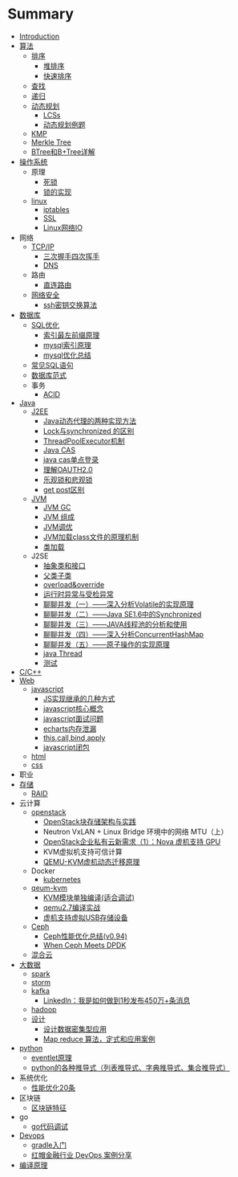 # Summary

* [Introduction](README.md)
* [算法](suan-fa.md)
  * [排序](suan-fa/pai-xu.md)
    * [堆排序](suan-fa/pai-xu/dui-pai-xu.md)
    * [快速排序](suan-fa/pai-xu/kuai-su-pai-xu.md)
  * [查找](suan-fa/cha-zhao.md)
  * [递归](suan-fa/di-gui.md)
  * [动态规划](suan-fa/dong-tai-gui-hua.md)
    * [LCSs](suan-fa/lcss.md)
    * [动态规划例题](suan-fa/dong-tai-gui-hua-li-ti.md)
  * [KMP](suan-fa/kmp.md)
  * [Merkle Tree](suan-fa/merkle-tree.md)
  * [BTree和B+Tree详解](suan-fa/bshu.md)
* [操作系统](cao-zuo-xi-tong.md)
  * 原理
    * [死锁](cao-zuo-xi-tong/si-suo.md)
    * [锁的实现](cao-zuo-xi-tong/suo-de-shi-xian.md)
  * [linux](cao-zuo-xi-tong/linux.md)
    * [iptables](cao-zuo-xi-tong/linux/iptables.md)
    * [SSL](cao-zuo-xi-tong/linux/ssl.md)
    * [Linux网络IO](cao-zuo-xi-tong/linux/linuxwang-luo-io.md)
* 网络
  * [TCP/IP](tcpip.md)
    * [三次握手四次挥手](tcpip/san-ci-wo-shou-si-ci-hui-shou.md)
    * [DNS](tcpip/dns.md)
  * 路由
    * [直连路由](zhi-lian-lu-you.md)
  * [网络安全](wang-luo-an-quan.md)
    * [ssh密钥交换算法](sshmi-yao-jiao-huan-suan-fa.md)
* [数据库](shu-ju-ku.md)
  * [SQL优化](sqlyou-hua.md)
    * [索引最左前缀原理](sqlyou-hua/suo-yin-zui-zuo-qian-zhui-yuan-li.md)
    * [mysql索引原理](sqlyou-hua/mysqlsuo-yin-yuan-li.md)
    * [mysql优化总结](sqlyou-hua/mysqlyou-hua-zong-jie.md)
  * [常见SQL语句](chang-jian-sql-yu-ju.md)
  * [数据库范式](shu-ju-ku-fan-shi.md)
  * 事务
    * [ACID](acid.md)
* [Java](java.md)
  * [J2EE](java/j2ee.md)
    * [Java动态代理的两种实现方法](java/j2ee/javadong-tai-dai-li-de-liang-zhong-shi-xian-fang-fa.md)
    * [Lock与synchronized 的区别](java/j2ee/lockyu-synchronized-de-qu-bie.md)
    * [ThreadPoolExecutor机制](java/j2ee/threadpoolexecutorji-zhi.md)
    * [Java CAS](java/j2ee/java.md)
    * [java cas单点登录](java/j2ee/java-casdan-dian-deng-lu.md)
    * [理解OAUTH2.0](java/j2ee/li-jie-oauth2-0.md)
    * [乐观锁和悲观锁](java/j2ee/le-guan-suo-he-bei-guan-suo.md)
    * [get post区别](java/j2ee/get-postqu-bie.md)
  * [JVM](java/jvm.md)
    * [JVM GC](java/jvm-gc.md)
    * [JVM 组成](java/jvm-zu-cheng.md)
    * [JVM调优](java/jvmdiao-you.md)
    * [JVM加载class文件的原理机制](java/jvmjia-zai-class-wen-jian-de-yuan-li-ji-zhi.md)
    * [类加载](java/lei-jia-zai.md)
  * J2SE
    * [抽象类和接口](java/chou-xiang-lei-he-jie-kou.md)
    * [父类子类](java/fu-lei-zi-lei.md)
    * [overload&override](java/overloadandoverride.md)
    * [运行时异常与受检异常](java/yun-xing-shi-yi-chang-yu-shou-jian-yi-chang.md)
    * [聊聊并发（一）——深入分析Volatile的实现原理](java/shen-ru-fen-xi-volatile-de-shi-xian-yuan-li.md)
    * [聊聊并发（二）——Java SE1.6中的Synchronized](java/liao-liao-bing-fa-ff08-er-ff09-2014-2014-java-se1-6-zhong-de-synchronized.md)
    * [聊聊并发（三）——JAVA线程池的分析和使用](java/liao-liao-bing-fa-ff08-san-ff09-2014-2014-java-xian-cheng-chi-de-fen-xi-he-shi-yong.md)
    * [聊聊并发（四）——深入分析ConcurrentHashMap](java/liao-liao-bing-fa-ff08-si-ff09-2014-2014-shen-ru-fen-xi-concurrenthashmap.md)
    * [聊聊并发（五）——原子操作的实现原理](java/liao-liao-bing-fa-ff08-wu-ff09-2014-2014-yuan-zi-cao-zuo-de-shi-xian-yuan-li.md)
    * [java Thread](java/java-thread.md)
    * [测试](java/ce-shi.md)
* [C/C++](cc++.md)
* [Web](web.md)
  * [javascript](web/javascript.md)
    * [JS实现继承的几种方式](web/javascript/jsshi-xian-ji-cheng-de-ji-zhong-fang-shi.md)
    * [javascript核心概念](web/javascript/javascripthe-xin-gai-nian.md)
    * [javascript面试问题](web/javascript/javascriptmian-shi-wen-ti.md)
    * [echarts内存泄漏](web/javascript/echartsnei-cun-xie-lou.md)
    * [this,call,bind,apply](web/javascript/thiscallbindapply.md)
    * [javascript闭包](web/javascript/javascriptbi-bao.md)
  * [html](web/html.md)
  * [css](web/css.md)
* 职业
* [存储](cun-chu.md)
  * [RAID](cun-chu/raid.md)
* 云计算
  * [openstack](openstack.md)
    * [OpenStack块存储架构与实践](openstack/openstackkuai-cun-chu-jia-gou-yu-shi-jian.md)
    * Neutron VxLAN + Linux Bridge 环境中的网络 MTU（上）
    * [OpenStack企业私有云新需求（1）：Nova 虚机支持 GPU](openstack/openstackqi-ye-si-you-yun-xin-xu-qiu-ff08-1-nova-xu-ji-zhi-chi-gpu.md)
    * KVM虚拟机支持可信计算
    * [QEMU-KVM虚机动态迁移原理](openstack/qemu-kvmxu-ji-dong-tai-qian-yi-yuan-li.md)
  * Docker
    * [kubernetes](kubernetes.md)
  * [qeum-kvm](qeum-kvm.md)
    * [KVM模块单独编译\(适合调试\)](qeum-kvm/kvmmo-kuai-dan-du-bian-8bd128-shi-he-diao-8bd529.md)
    * [qemu2.7编译实战](qeum-kvm/qemu27bian-yi-shi-zhan.md)
    * [虚机支持虚拟USB存储设备](qeum-kvm/xu-ji-zhi-chi-xu-ni-usb-cun-chu-she-bei.md)
  * [Ceph](ceph.md)
    * [Ceph性能优化总结\(v0.94\)](ceph/cephxing-neng-you-hua-zong-7ed328-v0-94.md)
    * [When Ceph Meets DPDK](ceph/when-ceph-meets-dpdk.md)
  * [混合云](hun-he-yun.md)
* [大数据](da-shu-ju.md)
  * [spark](da-shu-ju/spark.md)
  * [storm](da-shu-ju/storm.md)
  * [kafka](da-shu-ju/kafka.md)
    * [LinkedIn：我是如何做到1秒发布450万+条消息](da-shu-ju/kafka/linkedinff1a-wo-shi-ru-he-zuo-dao-1-miao-fa-bu-450-4e07+-tiao-xiao-xi.md)
  * [hadoop](da-shu-ju/hadoop.md)
  * [设计](da-shu-ju/she-ji.md)
    * [设计数据密集型应用](da-shu-ju/she-ji/she-ji-shu-ju-mi-ji-xing-ying-yong.md)
    * [Map reduce 算法，定式和应用案例](da-shu-ju/she-ji/map-reduce-suan-fa-ff0c-ding-shi-he-ying-yong-an-li.md)
* [python](python.md)
  * [eventlet原理](python/eventletyuan-li.md)
  * [python的各种推导式（列表推导式、字典推导式、集合推导式）](python/pythonde-ge-zhong-tui-dao-shi-ff08-lie-biao-tui-dao-shi-3001-zi-dian-tui-dao-shi-3001-ji-he-tui-dao-shi-ff09.md)
* 系统优化
  * [性能优化20条](xing-neng-you-hua-20-tiao.md)
* 区块链
  * [区块链特征](qu-kuai-lian-te-zheng.md)
* go
  * [go代码调试](godai-ma-diao-shi.md)
* [Devops](devops.md)
  * [gradle入门](gradleru-men.md)
  * [红帽金融行业 DevOps 案例分享](hong-mao-jin-rong-xing-ye-devops-an-li-fen-xiang.md)
* [编译原理](bian-yi-yuan-li.md)

